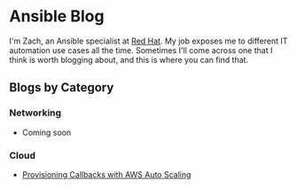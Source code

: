 # Ansible Blog

I'm Zach, an Ansible specialist at [Red Hat](https://www.redhat.com/en/technologies/management/ansible). My job exposes me to different IT automation use cases all the time. Sometimes I'll come across one that I think is worth blogging about, and this is where you can find that.

## Blogs by Category

### Networking

- Coming soon

### Cloud

- [Provisioning Callbacks with AWS Auto Scaling](2022-05_autoscaling.md)

